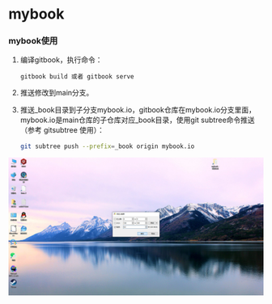# mybook





### mybook使用

1. 编译gitbook，执行命令：

   ```
   gitbook build 或者 gitbook serve
   ```

2. 推送修改到main分支。

3. 推送_book目录到子分支mybook.io，gitbook仓库在mybook.io分支里面，mybook.io是main仓库的子仓库对应_book目录，使用git subtree命令推送（参考 gitsubtree 使用）：

   ```bash
   git subtree push --prefix=_book origin mybook.io
   ```

   

![image-20210703165327634](.\image-20210703165327634.png)

